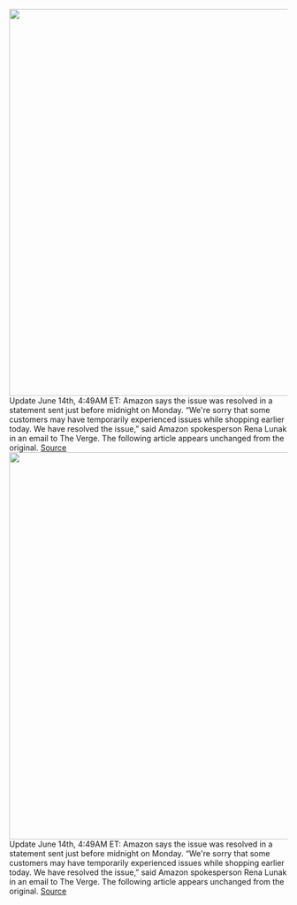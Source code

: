 <img src='https://cdn.vox-cdn.com/thumbor/ZkwsTvyxO826ZII2-6jsl7MkK6A=/20x7:966x597/1200x800/filters:focal(490x206:676x392)/cdn.vox-cdn.com/uploads/chorus_image/image/70971830/amazon_errors.0.jpg' width='700px' /><br/>
Update June 14th, 4:49AM ET: Amazon says the issue was resolved in a statement sent just before midnight on Monday. “We're sorry that some customers may have temporarily experienced issues while shopping earlier today. We have resolved the issue,” said Amazon spokesperson Rena Lunak in an email to The Verge. The following article appears unchanged from the original.
<a href='https://www.theverge.com/2022/6/13/23166246/amazon-down-error-message-outage'> Source <a/><img src='https://cdn.vox-cdn.com/thumbor/ZkwsTvyxO826ZII2-6jsl7MkK6A=/20x7:966x597/1200x800/filters:focal(490x206:676x392)/cdn.vox-cdn.com/uploads/chorus_image/image/70971830/amazon_errors.0.jpg' width='700px' /><br/>
Update June 14th, 4:49AM ET: Amazon says the issue was resolved in a statement sent just before midnight on Monday. “We're sorry that some customers may have temporarily experienced issues while shopping earlier today. We have resolved the issue,” said Amazon spokesperson Rena Lunak in an email to The Verge. The following article appears unchanged from the original.
<a href='https://www.theverge.com/2022/6/13/23166246/amazon-down-error-message-outage'> Source <a/>
